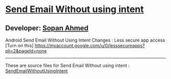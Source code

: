 # [Send Email Without using intent][published url]
## Developer: [Sopan Ahmed][instructor url]


Android Send Email Without Using Intent
Changes : Less secure app access [Turn on this]
https://myaccount.google.com/u/0/lesssecureapps?pli=2&pageId=none

------

These are source files for Send Email Without using intent : [SendEmailWithoutUsingIntent][published url]

[published url]: https://github.com/gitproject09/SendEmailWithoutIntent
[instructor url]: https://github.com/gitproject09